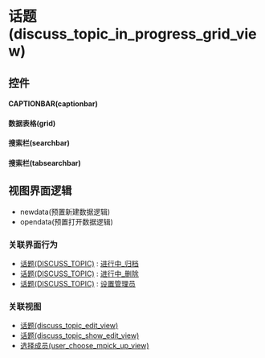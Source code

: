 # 话题(discuss_topic_in_progress_grid_view)  <!-- {docsify-ignore-all} -->



## 控件
#### CAPTIONBAR(captionbar)
#### 数据表格(grid)
#### 搜索栏(searchbar)
#### 搜索栏(tabsearchbar)

## 视图界面逻辑
  * newdata(预置新建数据逻辑)
  * opendata(预置打开数据逻辑)


### 关联界面行为
  * [话题(DISCUSS_TOPIC)](module/Team/discuss_topic) : [进行中_归档](module/Team/discuss_topic#界面行为)
  * [话题(DISCUSS_TOPIC)](module/Team/discuss_topic) : [进行中_删除](module/Team/discuss_topic#界面行为)
  * [话题(DISCUSS_TOPIC)](module/Team/discuss_topic) : [设置管理员](module/Team/discuss_topic#界面行为)

### 关联视图
  * [话题(discuss_topic_edit_view)](app/view/discuss_topic_edit_view)
  * [话题(discuss_topic_show_edit_view)](app/view/discuss_topic_show_edit_view)
  * [选择成员(user_choose_mpick_up_view)](app/view/user_choose_mpick_up_view)

<script>
 const { createApp } = Vue
  createApp({
    data() {
      return {

      }
    }
  }).use(ElementPlus).mount('#app')
</script>